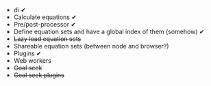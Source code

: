 - di &#10004;
- Calculate equations &#10004;
- Pre/post-processor &#10004;
- Define equation sets and have a global index of them (somehow) &#10004;
- <strike>Lazy load equation sets</strike>
- Shareable equation sets (between node and browser?)
- Plugins &#10004;
- Web workers
- <strike>Goal seek</strike>
- <strike>Goal seek plugins</strike>